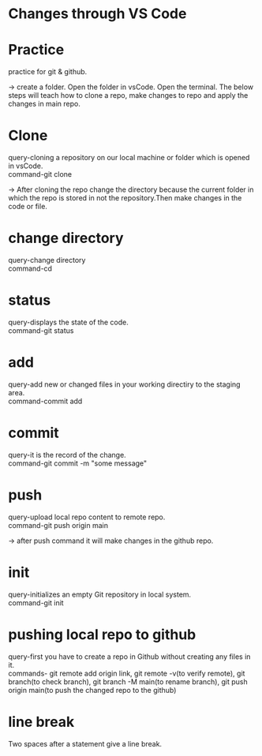 # Changes through VS Code

# Practice

practice for git &amp; github.

-> create a folder. Open the folder in vsCode. Open the terminal. The below steps will teach how to clone a repo, make changes to repo and apply the changes in main repo.

# Clone

query-cloning a repository on our local machine or folder which is opened in vsCode.  
command-git clone <link>

-> After cloning the repo change the directory because the current folder in which the repo is stored in not the repository.Then make changes in the code or file.

# change directory

query-change directory  
command-cd <file name>

# status

query-displays the state of the code.  
command-git status

# add

query-add new or changed files in your working directiry to the staging area.  
command-commit add <file name>

# commit

query-it is the record of the change.  
command-git commit -m "some message"

# push

query-upload local repo content to remote repo.  
command-git push origin main

-> after push command it will make changes in the github repo.

# init

query-initializes an empty Git repository in local system.  
command-git init

# pushing local repo to github

query-first you have to create a repo in Github without creating any files in it.  
commands- git remote add origin link, git remote -v(to verify remote), git branch(to check branch), git branch -M main(to rename branch), git push origin main(to push the changed repo to the github)

# line break

Two spaces after a statement give a line break.
